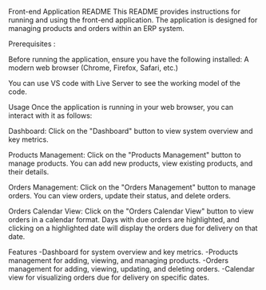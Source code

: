 Front-end Application README
This README provides instructions for running and using the front-end application. The application is designed for managing products and orders within an ERP system.

Prerequisites :

Before running the application, ensure you have the following installed:
A modern web browser (Chrome, Firefox, Safari, etc.)

You can use VS code with Live Server to see the working model of the code.


Usage
Once the application is running in your web browser, you can interact with it as follows:

Dashboard: 
Click on the "Dashboard" button to view system overview and key metrics.

Products Management: 
Click on the "Products Management" button to manage products. You can add new products, view existing products, and their details.

Orders Management: 
Click on the "Orders Management" button to manage orders. You can view orders, update their status, and delete orders.

Orders Calendar View: 
Click on the "Orders Calendar View" button to view orders in a calendar format. Days with due orders are highlighted, and clicking on a highlighted date will display the orders due for delivery on that date.

Features
-Dashboard for system overview and key metrics.
-Products management for adding, viewing, and managing products.
-Orders management for adding, viewing, updating, and deleting orders.
-Calendar view for visualizing orders due for delivery on specific dates.

